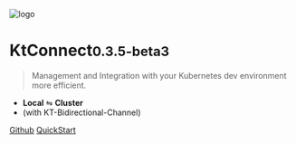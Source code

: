 ![logo](media/logo.png)

# KtConnect<small>0.3.5-beta3</small>

> Management and Integration with your Kubernetes dev environment more efficient.

- **Local** ⇋ **Cluster**
- (with KT-Bidirectional-Channel)

[Github](https://github.com/alibaba/kt-connect)
[QuickStart](/en-us/quickstart)
